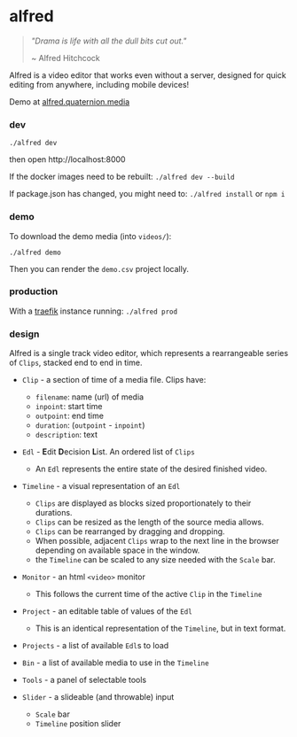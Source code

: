 # alfred
> *"Drama is life with all the dull bits cut out."*
>
>  ~ Alfred Hitchcock

Alfred is a video editor that works even without a server, designed for quick editing from anywhere, including mobile devices!

Demo at [alfred.quaternion.media](https://alfred.quaternion.media)

### dev
`./alfred dev`

then open http://localhost:8000

If the docker images need to be rebuilt: `./alfred dev --build`

If package.json has changed, you might need to: `./alfred install` or `npm i`

### demo
To download the demo media (into `videos/`):

`./alfred demo`

Then you can render the `demo.csv` project locally.

### production
With a [traefik](https://containo.us/traefik/) instance running:
`./alfred prod`


### design
Alfred is a single track video editor, which represents a rearrangeable series of `Clips`, stacked end to end in time.

- `Clip` - a section of time of a media file. Clips have:
  * `filename`: name (url) of media
  * `inpoint`:  start time
  * `outpoint`: end time
  * `duration`: (`outpoint` - `inpoint`)
  * `description`: text


- `Edl` - **E**dit **D**ecision **L**ist. An ordered list of `Clips`
  - An `Edl` represents the entire state of the desired finished video.


- `Timeline` - a visual representation of an `Edl`
  - `Clips` are displayed as blocks sized proportionately to their durations.
  - `Clips` can be resized as the length of the source media allows.
  - `Clips` can be rearranged by dragging and dropping.
  - When possible, adjacent `Clips` wrap to the next line in the browser depending on available space in the window.
  - the `Timeline` can be scaled to any size needed with the `Scale` bar.


- `Monitor` - an html `<video>` monitor
  - This follows the current time of the active `Clip` in the `Timeline`


- `Project` - an editable table of values of the `Edl`
  - This is an identical representation of the `Timeline`, but in text format.


- `Projects` - a list of available `Edl`s to load


- `Bin` - a list of available media to use in the `Timeline`


- `Tools` - a panel of selectable tools


- `Slider` - a slideable (and throwable) input
  - `Scale` bar
  - `Timeline` position slider
